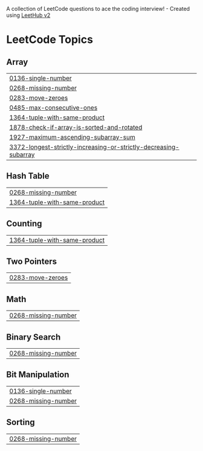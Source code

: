 A collection of LeetCode questions to ace the coding interview! - Created using [LeetHub v2](https://github.com/arunbhardwaj/LeetHub-2.0)
<!---LeetCode Topics Start-->
# LeetCode Topics
## Array
|  |
| ------- |
| [0136-single-number](https://github.com/Khushikamra/Leetcode/tree/master/0136-single-number) |
| [0268-missing-number](https://github.com/Khushikamra/Leetcode/tree/master/0268-missing-number) |
| [0283-move-zeroes](https://github.com/Khushikamra/Leetcode/tree/master/0283-move-zeroes) |
| [0485-max-consecutive-ones](https://github.com/Khushikamra/Leetcode/tree/master/0485-max-consecutive-ones) |
| [1364-tuple-with-same-product](https://github.com/Khushikamra/Leetcode/tree/master/1364-tuple-with-same-product) |
| [1878-check-if-array-is-sorted-and-rotated](https://github.com/Khushikamra/Leetcode/tree/master/1878-check-if-array-is-sorted-and-rotated) |
| [1927-maximum-ascending-subarray-sum](https://github.com/Khushikamra/Leetcode/tree/master/1927-maximum-ascending-subarray-sum) |
| [3372-longest-strictly-increasing-or-strictly-decreasing-subarray](https://github.com/Khushikamra/Leetcode/tree/master/3372-longest-strictly-increasing-or-strictly-decreasing-subarray) |
## Hash Table
|  |
| ------- |
| [0268-missing-number](https://github.com/Khushikamra/Leetcode/tree/master/0268-missing-number) |
| [1364-tuple-with-same-product](https://github.com/Khushikamra/Leetcode/tree/master/1364-tuple-with-same-product) |
## Counting
|  |
| ------- |
| [1364-tuple-with-same-product](https://github.com/Khushikamra/Leetcode/tree/master/1364-tuple-with-same-product) |
## Two Pointers
|  |
| ------- |
| [0283-move-zeroes](https://github.com/Khushikamra/Leetcode/tree/master/0283-move-zeroes) |
## Math
|  |
| ------- |
| [0268-missing-number](https://github.com/Khushikamra/Leetcode/tree/master/0268-missing-number) |
## Binary Search
|  |
| ------- |
| [0268-missing-number](https://github.com/Khushikamra/Leetcode/tree/master/0268-missing-number) |
## Bit Manipulation
|  |
| ------- |
| [0136-single-number](https://github.com/Khushikamra/Leetcode/tree/master/0136-single-number) |
| [0268-missing-number](https://github.com/Khushikamra/Leetcode/tree/master/0268-missing-number) |
## Sorting
|  |
| ------- |
| [0268-missing-number](https://github.com/Khushikamra/Leetcode/tree/master/0268-missing-number) |
<!---LeetCode Topics End-->